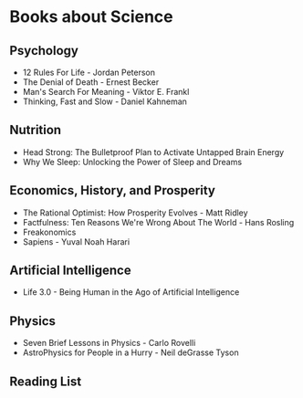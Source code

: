 # Books about Science

## Psychology

- 12 Rules For Life - Jordan Peterson
- The Denial of Death - Ernest Becker
- Man's Search For Meaning - Viktor E. Frankl
- Thinking, Fast and Slow - Daniel Kahneman

## Nutrition

- Head Strong: The Bulletproof Plan to Activate Untapped Brain Energy
- Why We Sleep: Unlocking the Power of Sleep and Dreams

## Economics, History, and Prosperity

- The Rational Optimist: How Prosperity Evolves - Matt Ridley
- Factfulness: Ten Reasons We're Wrong About The World - Hans Rosling
- Freakonomics
- Sapiens - Yuval Noah Harari

## Artificial Intelligence

- Life 3.0 - Being Human in the Ago of Artificial Intelligence

## Physics

- Seven Brief Lessons in Physics - Carlo Rovelli
- AstroPhysics for People in a Hurry - Neil deGrasse Tyson

## Reading List
